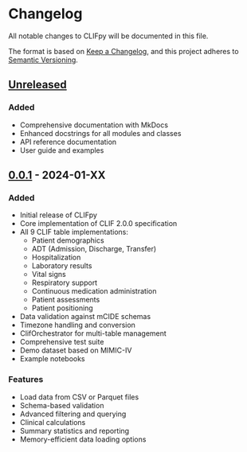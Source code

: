 # Changelog

All notable changes to CLIFpy will be documented in this file.

The format is based on [Keep a Changelog](https://keepachangelog.com/en/1.0.0/),
and this project adheres to [Semantic Versioning](https://semver.org/spec/v2.0.0.html).

## [Unreleased]

### Added
- Comprehensive documentation with MkDocs
- Enhanced docstrings for all modules and classes
- API reference documentation
- User guide and examples

## [0.0.1] - 2024-01-XX

### Added
- Initial release of CLIFpy
- Core implementation of CLIF 2.0.0 specification
- All 9 CLIF table implementations:
  - Patient demographics
  - ADT (Admission, Discharge, Transfer)
  - Hospitalization
  - Laboratory results
  - Vital signs
  - Respiratory support
  - Continuous medication administration
  - Patient assessments
  - Patient positioning
- Data validation against mCIDE schemas
- Timezone handling and conversion
- ClifOrchestrator for multi-table management
- Comprehensive test suite
- Demo dataset based on MIMIC-IV
- Example notebooks

### Features
- Load data from CSV or Parquet files
- Schema-based validation
- Advanced filtering and querying
- Clinical calculations
- Summary statistics and reporting
- Memory-efficient data loading options

[Unreleased]: https://github.com/Common-Longitudinal-ICU-data-Format/CLIFpy/compare/v0.0.1...HEAD
[0.0.1]: https://github.com/Common-Longitudinal-ICU-data-Format/CLIFpy/releases/tag/v0.0.1